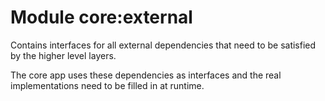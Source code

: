 # Module core:external

Contains interfaces for all external dependencies that need to be satisfied by the higher level layers.

The core app uses these dependencies as interfaces and the real implementations need to be filled in at runtime.
